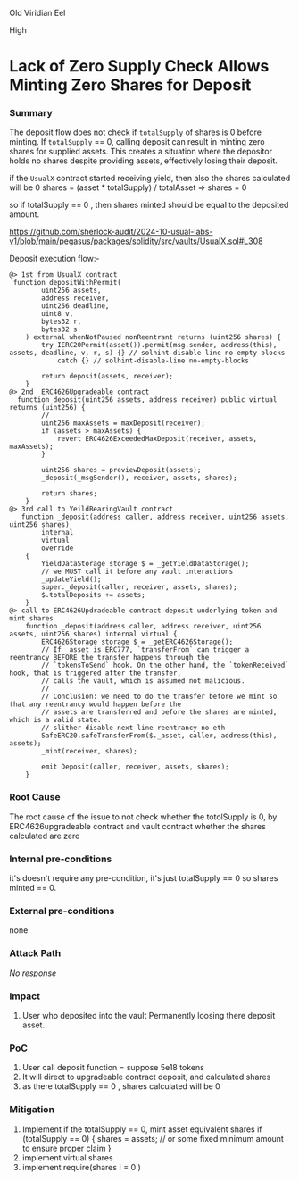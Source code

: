 Old Viridian Eel

High

# Lack of Zero Supply Check Allows Minting Zero Shares for Deposit

### Summary

The deposit flow does not check if `totalSupply` of shares is 0 before minting. If `totalSupply` == 0, calling deposit can result in minting zero shares for supplied assets. This creates a situation where the depositor holds no shares despite providing assets, effectively losing their deposit.

if the `UsualX` contract started receiving yield, then also the shares calculated will be 0
shares =  (asset * totalSupply) / totalAsset =>  shares  = 0

so if totalSupply == 0 , then shares minted should be equal to the deposited amount. 

https://github.com/sherlock-audit/2024-10-usual-labs-v1/blob/main/pegasus/packages/solidity/src/vaults/UsualX.sol#L308

Deposit execution flow:- 
```solidity 
@> 1st from UsualX contract 
 function depositWithPermit(
        uint256 assets,
        address receiver,
        uint256 deadline,
        uint8 v,
        bytes32 r,
        bytes32 s
    ) external whenNotPaused nonReentrant returns (uint256 shares) {
        try IERC20Permit(asset()).permit(msg.sender, address(this), assets, deadline, v, r, s) {} // solhint-disable-line no-empty-blocks
            catch {} // solhint-disable-line no-empty-blocks

        return deposit(assets, receiver);
    }  
@> 2nd  ERC4626Upgradeable contract
  function deposit(uint256 assets, address receiver) public virtual returns (uint256) {
        //
        uint256 maxAssets = maxDeposit(receiver);
        if (assets > maxAssets) {
            revert ERC4626ExceededMaxDeposit(receiver, assets, maxAssets);
        }

        uint256 shares = previewDeposit(assets);
        _deposit(_msgSender(), receiver, assets, shares);

        return shares;
    } 
@> 3rd call to YeildBearingVault contract
   function _deposit(address caller, address receiver, uint256 assets, uint256 shares)
        internal
        virtual
        override
    {
        YieldDataStorage storage $ = _getYieldDataStorage();
        // we MUST call it before any vault interactions
        _updateYield();
        super._deposit(caller, receiver, assets, shares);
        $.totalDeposits += assets;
    }  
@> call to ERC4626Updradeable contract deposit underlying token and mint shares
    function _deposit(address caller, address receiver, uint256 assets, uint256 shares) internal virtual {
        ERC4626Storage storage $ = _getERC4626Storage();
        // If _asset is ERC777, `transferFrom` can trigger a reentrancy BEFORE the transfer happens through the
        // `tokensToSend` hook. On the other hand, the `tokenReceived` hook, that is triggered after the transfer,
        // calls the vault, which is assumed not malicious.
        //
        // Conclusion: we need to do the transfer before we mint so that any reentrancy would happen before the
        // assets are transferred and before the shares are minted, which is a valid state.
        // slither-disable-next-line reentrancy-no-eth
        SafeERC20.safeTransferFrom($._asset, caller, address(this), assets);
        _mint(receiver, shares);

        emit Deposit(caller, receiver, assets, shares);
    }
```

### Root Cause

The root cause of the issue to not check whether the totolSupply is 0, by ERC4626upgradeable contract and vault contract whether the shares calculated are zero 

### Internal pre-conditions

it's doesn't require any pre-condition, it's just  totalSupply == 0 so shares minted == 0. 

### External pre-conditions

none

### Attack Path

_No response_

### Impact

1. User who deposited into the vault Permanently loosing there deposit asset.

### PoC
1. User call deposit function = suppose 5e18 tokens
2. It will direct to upgradeable contract deposit, and calculated shares
3. as there totalSupply == 0 , shares calculated will be 0 


### Mitigation

1. Implement if the totalSupply == 0, mint asset equivalent shares
if (totalSupply == 0) {
    shares = assets;  // or some fixed minimum amount to ensure proper claim
}
4. implement virtual shares
5. implement require(shares ! = 0 )